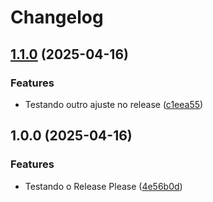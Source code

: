 # Changelog

## [1.1.0](https://github.com/matheusguim21/spring-api/compare/v1.0.0...v1.1.0) (2025-04-16)


### Features

* Testando outro ajuste no release ([c1eea55](https://github.com/matheusguim21/spring-api/commit/c1eea55b1a50d75234b532ae5dde6ba832aceacf))

## 1.0.0 (2025-04-16)


### Features

* Testando o Release Please ([4e56b0d](https://github.com/matheusguim21/spring-api/commit/4e56b0d4d10c8fce577b839333e4bbe8f2b3f21c))
